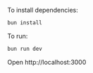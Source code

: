 To install dependencies:
```sh
bun install
```

To run:
```sh
bun run dev
```

Open http://localhost:3000
